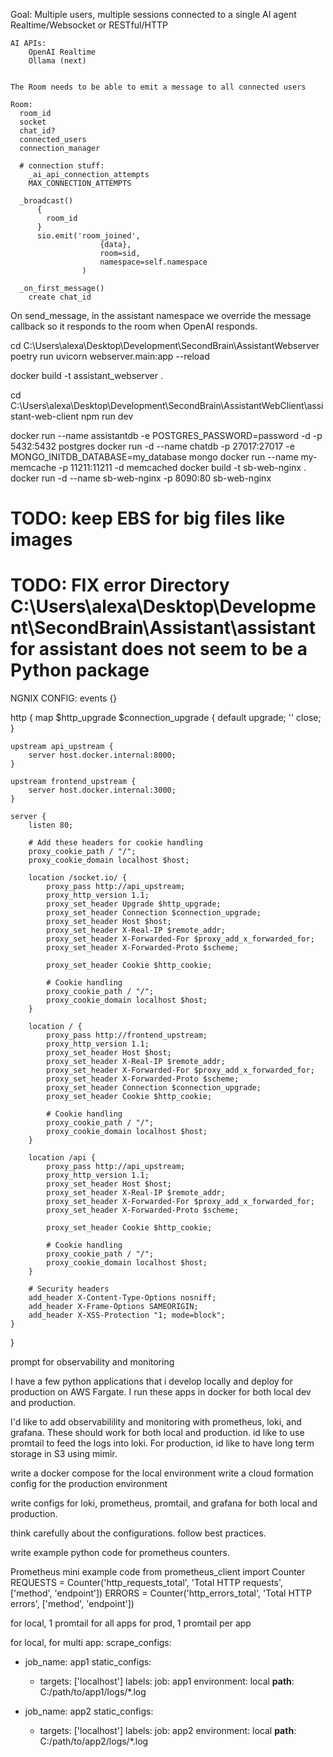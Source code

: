 Goal:
    Multiple users, multiple sessions connected to a single AI agent
    Realtime/Websocket or RESTful/HTTP 

    AI APIs:
        OpenAI Realtime
        Ollama (next)


    The Room needs to be able to emit a message to all connected users

    Room:
      room_id
      socket
      chat_id?
      connected_users
      connection_manager

      # connection stuff:
        _ai_api_connection_attempts
        MAX_CONNECTION_ATTEMPTS

      _broadcast()
          {
            room_id
          }
          sio.emit('room_joined', 
                        {data}, 
                        room=sid, 
                        namespace=self.namespace
                    )

      _on_first_message()
        create chat_id





On send_message, in the assistant namespace we override the message callback so it responds to the room when OpenAI responds.



cd C:\Users\alexa\Desktop\Development\SecondBrain\AssistantWebserver
poetry run uvicorn webserver.main:app --reload

docker build -t assistant_webserver .

cd C:\Users\alexa\Desktop\Development\SecondBrain\AssistantWebClient\assistant-web-client
npm run dev


docker run --name assistantdb -e POSTGRES_PASSWORD=password -d -p 5432:5432 postgres
docker run -d --name chatdb -p 27017:27017 -e MONGO_INITDB_DATABASE=my_database mongo
docker run --name my-memcache -p 11211:11211 -d memcached
docker build -t sb-web-nginx .
docker run -d --name sb-web-nginx -p 8090:80 sb-web-nginx

# TODO: keep EBS for big files like images
# TODO: FIX error Directory C:\Users\alexa\Desktop\Development\SecondBrain\Assistant\assistant for assistant does not seem to be a Python package

NGNIX CONFIG:
events {}

http {
    map $http_upgrade $connection_upgrade {
        default upgrade;
        ''      close;
    }
    
    upstream api_upstream {
        server host.docker.internal:8000;
    }

    upstream frontend_upstream {
        server host.docker.internal:3000;
    }

    server {
        listen 80;
        
        # Add these headers for cookie handling
        proxy_cookie_path / "/";
        proxy_cookie_domain localhost $host;

        location /socket.io/ {
            proxy_pass http://api_upstream;
            proxy_http_version 1.1;
            proxy_set_header Upgrade $http_upgrade;
            proxy_set_header Connection $connection_upgrade;
            proxy_set_header Host $host;
            proxy_set_header X-Real-IP $remote_addr;
            proxy_set_header X-Forwarded-For $proxy_add_x_forwarded_for;
            proxy_set_header X-Forwarded-Proto $scheme;

            proxy_set_header Cookie $http_cookie;
            
            # Cookie handling
            proxy_cookie_path / "/";
            proxy_cookie_domain localhost $host;
        }

        location / {
            proxy_pass http://frontend_upstream;
            proxy_http_version 1.1;
            proxy_set_header Host $host;
            proxy_set_header X-Real-IP $remote_addr;
            proxy_set_header X-Forwarded-For $proxy_add_x_forwarded_for;
            proxy_set_header X-Forwarded-Proto $scheme;
            proxy_set_header Connection $connection_upgrade;
            proxy_set_header Cookie $http_cookie;
            
            # Cookie handling
            proxy_cookie_path / "/";
            proxy_cookie_domain localhost $host;
        }

        location /api {
            proxy_pass http://api_upstream;
            proxy_http_version 1.1;
            proxy_set_header Host $host;
            proxy_set_header X-Real-IP $remote_addr;
            proxy_set_header X-Forwarded-For $proxy_add_x_forwarded_for;
            proxy_set_header X-Forwarded-Proto $scheme;

            proxy_set_header Cookie $http_cookie;
            
            # Cookie handling
            proxy_cookie_path / "/";
            proxy_cookie_domain localhost $host;
        }

        # Security headers
        add_header X-Content-Type-Options nosniff;
        add_header X-Frame-Options SAMEORIGIN;
        add_header X-XSS-Protection "1; mode=block";
    }
}

prompt for observability and monitoring

I have a few python applications that i develop locally and deploy for production on AWS Fargate. I run these apps in docker for both local dev and production.

I'd like to add observabilility and monitoring with prometheus, loki, and grafana. These should work for both local and production. id like to use promtail to feed the logs into loki. For production, id like to have long term storage in S3 using mimir.

write a docker compose for the local environment
write a cloud formation config for the production environment

write configs for loki, prometheus, promtail, and grafana for both local and production.

think carefully about the configurations. follow best practices.

write example python code for prometheus counters.

Prometheus mini example code
from prometheus_client import Counter
REQUESTS = Counter('http_requests_total', 'Total HTTP requests', ['method', 'endpoint'])
ERRORS = Counter('http_errors_total', 'Total HTTP errors', ['method', 'endpoint'])

for local, 1 promtail for all apps
for prod, 1 promtail per app

for local, for multi app:
scrape_configs:
  - job_name: app1
    static_configs:
      - targets: ['localhost']
        labels:
          job: app1
          environment: local
          __path__: C:/path/to/app1/logs/*.log

  - job_name: app2
    static_configs:
      - targets: ['localhost']
        labels:
          job: app2
          environment: local
          __path__: C:/path/to/app2/logs/*.log

